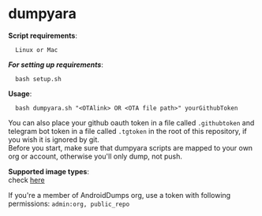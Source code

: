 # dumpyara

**Script requirements**:

      Linux or Mac
      
***For setting up requirements***:

      bash setup.sh

**Usage**:

      bash dumpyara.sh "<OTAlink> OR <OTA file path>" yourGithubToken

You can also place your github oauth token in a file called `.githubtoken` and telegram bot token in a file called `.tgtoken` in the root of this repository, if you wish it is ignored by git.  
Before you start, make sure that dumpyara scripts are mapped to your own org or account, otherwise you'll only dump, not push.  

**Supported image types**:  
check [here](https://github.com/AndroidDumps/Firmware_extractor/blob/master/extractor.sh#L3)  

If you're a member of AndroidDumps org, use a token with following permissions: `admin:org, public_repo`
